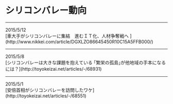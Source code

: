 # シリコンバレー動向
<hr>
2015/5/12<br>
[車大手がシリコンバレーに集結　進むＩＴ化、人材争奪戦へ ](http://www.nikkei.com/article/DGXLZO86645450R10C15A5FFB000/)
<hr>
2015/5/8<br>
[シリコンバレーは大きな課題を抱えている
｢繁栄の孤島｣が他地域の手本になるには？](http://toyokeizai.net/articles/-/68931)
<hr>
2015/5/1<br>
[安倍首相がシリコンバレーを訪問したワケ](http://toyokeizai.net/articles/-/68551)
